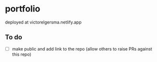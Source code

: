 # portfolio

deployed at victorelgersma.netlify.app

## To do

- [ ] make public and add link to the repo (allow others to raise PRs against this repo)

